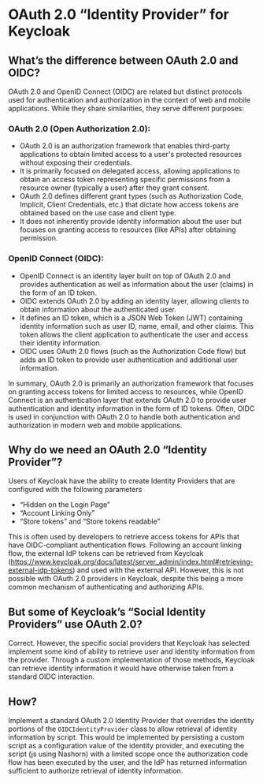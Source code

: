 # OAuth 2.0 “Identity Provider” for Keycloak

## What’s the difference between OAuth 2.0 and OIDC?
OAuth 2.0 and OpenID Connect (OIDC) are related but distinct protocols used for authentication and authorization in the context of web and mobile applications. While they share similarities, they serve different purposes:

### OAuth 2.0 (Open Authorization 2.0):
- OAuth 2.0 is an authorization framework that enables third-party applications to obtain limited access to a user's protected resources without exposing their credentials.
- It is primarily focused on delegated access, allowing applications to obtain an access token representing specific permissions from a resource owner (typically a user) after they grant consent.
- OAuth 2.0 defines different grant types (such as Authorization Code, Implicit, Client Credentials, etc.) that dictate how access tokens are obtained based on the use case and client type.
- It does not inherently provide identity information about the user but focuses on granting access to resources (like APIs) after obtaining permission.

### OpenID Connect (OIDC):
- OpenID Connect is an identity layer built on top of OAuth 2.0 and provides authentication as well as information about the user (claims) in the form of an ID token.
- OIDC extends OAuth 2.0 by adding an identity layer, allowing clients to obtain information about the authenticated user.
- It defines an ID token, which is a JSON Web Token (JWT) containing identity information such as user ID, name, email, and other claims. This token allows the client application to authenticate the user and access their identity information.
- OIDC uses OAuth 2.0 flows (such as the Authorization Code flow) but adds an ID token to provide user authentication and additional user information.

In summary, OAuth 2.0 is primarily an authorization framework that focuses on granting access tokens for limited access to resources, while OpenID Connect is an authentication layer that extends OAuth 2.0 to provide user authentication and identity information in the form of ID tokens. Often, OIDC is used in conjunction with OAuth 2.0 to handle both authentication and authorization in modern web and mobile applications.

## Why do we need an OAuth 2.0 “Identity Provider”?
Users of Keycloak have the ability to create Identity Providers that are configured with the following parameters
- “Hidden on the Login Page”
- “Account Linking Only”
- “Store tokens” and “Store tokens readable”

This is often used by developers to retrieve access tokens for APIs that have OIDC-compliant authentication flows. Following an account linking flow, the external IdP tokens can be retrieved from Keycloak (https://www.keycloak.org/docs/latest/server_admin/index.html#retrieving-external-idp-tokens) and used with the external API.
However, this is not possible with OAuth 2.0 providers in Keycloak, despite this being a more common mechanism of authenticating and authorizing APIs.

## But some of Keycloak’s “Social Identity Providers” use OAuth 2.0?
Correct. However, the specific social providers that Keycloak has selected implement some kind of ability to retrieve user and identity information from the provider. Through a custom implementation of those methods, Keycloak can retrieve identity information it would have otherwise taken from a standard OIDC interaction. 

## How?
Implement a standard OAuth 2.0 Identity Provider that overrides the identity portions of the `OIDCIdentityProvider` class to allow retrieval of identity information by script. This would be implemented by persisting a custom script as a configuration value of the identity provider, and executing the script (js using Nashorn) with a limited scope once the authorization code flow has been executed by the user, and the IdP has returned information sufficient to authorize retrieval of identity information.

